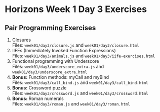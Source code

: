 # Horizons Week 1 Day 3 Exercises

## Pair Programming Exercises

1. Closures<br>
   Files: `week01/day3/closure.js` and `week01/day3/closure.html`
1. IIFEs (Immediately Invoked Function Expressions) <br>
   Files: `week01/day3/animals.js` and `week01/day3/iife-exercises.html`
1. Functional programming with Underscore <br>
   Files: `week01/day3/underscore_extra.js` and `week01/day3/underscore_extra.html`
1. **Bonus:** Function methods: myCall and myBind <br>
   Files: `week01/day3/call_bind.js` and `week01/day3/call_bind.html`
1. **Bonus:** Crossword puzzle <br>
   Files: `week01/day3/crossword.js` and `week01/day3/crossword.html`
1. **Bonus:** Roman numerals <br>
   Files: `week01/day3/roman.js` and `week01/day3/roman.html`
